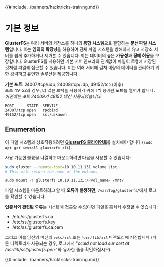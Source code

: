 {{#include ../banners/hacktricks-training.md}}

# 기본 정보

**GlusterFS**는 여러 서버의 저장소를 하나의 **통합 시스템**으로 결합하는 **분산 파일 시스템**입니다. 이는 **임의의 확장성**을 허용하여 전체 파일 시스템을 방해하지 않고 저장소 서버를 쉽게 추가하거나 제거할 수 있습니다. 이는 데이터의 높은 **가용성**과 **장애 허용**을 보장합니다. GlusterFS를 사용하면 기본 서버 인프라와 관계없이 파일이 로컬에 저장된 것처럼 파일에 접근할 수 있습니다. 이는 여러 서버에 걸쳐 대량의 데이터를 관리하기 위한 강력하고 유연한 솔루션을 제공합니다.

**기본 포트**: 24007/tcp/udp, 24008/tcp/udp, 49152/tcp (이후)\
포트 49152의 경우, 더 많은 브릭을 사용하기 위해 1씩 증가된 포트를 열어야 합니다. _이전에는 포트 24009가 49152 대신 사용되었습니다._
```
PORT      STATE  SERVICE
24007/tcp open   rpcbind
49152/tcp open   ssl/unknown
```
## Enumeration

이 파일 시스템과 상호작용하려면 [**GlusterFS 클라이언트**](https://download.gluster.org/pub/gluster/glusterfs/LATEST/)를 설치해야 합니다 (`sudo apt-get install glusterfs-cli`).

사용 가능한 볼륨을 나열하고 마운트하려면 다음을 사용할 수 있습니다:
```bash
sudo gluster --remote-host=10.10.11.131 volume list
# This will return the name of the volumes

sudo mount -t glusterfs 10.10.11.131:/<vol_name> /mnt/
```
파일 시스템을 마운트하려고 할 때 **오류가 발생하면**, `/var/log/glusterfs/`에서 로그를 확인할 수 있습니다.

**인증서와 관련된 오류**는 시스템에 접근할 수 있다면 파일을 훔쳐서 수정할 수 있습니다:

- /etc/ssl/glusterfs.ca
- /etc/ssl/glusterfs.key
- /etc/ssl/glusterfs.ca.pem

그리고 이를 당신의 머신의 `/etc/ssl` 또는 `/usr/lib/ssl` 디렉토리에 저장합니다 (다른 디렉토리가 사용되는 경우, 로그에서 "_could not load our cert at /usr/lib/ssl/glusterfs.pem_"와 유사한 줄을 확인하십시오). 

{{#include ../banners/hacktricks-training.md}}
